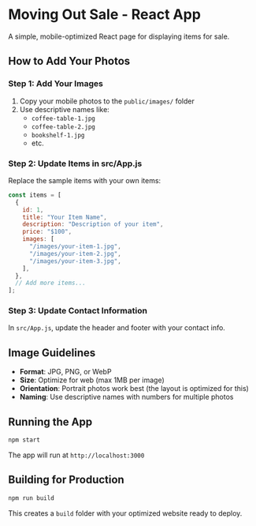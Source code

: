 # Moving Out Sale - React App

A simple, mobile-optimized React page for displaying items for sale.

## How to Add Your Photos

### Step 1: Add Your Images

1. Copy your mobile photos to the `public/images/` folder
2. Use descriptive names like:
   - `coffee-table-1.jpg`
   - `coffee-table-2.jpg`
   - `bookshelf-1.jpg`
   - etc.

### Step 2: Update Items in src/App.js

Replace the sample items with your own items:

```javascript
const items = [
  {
    id: 1,
    title: "Your Item Name",
    description: "Description of your item",
    price: "$100",
    images: [
      "/images/your-item-1.jpg",
      "/images/your-item-2.jpg",
      "/images/your-item-3.jpg",
    ],
  },
  // Add more items...
];
```

### Step 3: Update Contact Information

In `src/App.js`, update the header and footer with your contact info.

## Image Guidelines

- **Format**: JPG, PNG, or WebP
- **Size**: Optimize for web (max 1MB per image)
- **Orientation**: Portrait photos work best (the layout is optimized for this)
- **Naming**: Use descriptive names with numbers for multiple photos

## Running the App

```bash
npm start
```

The app will run at `http://localhost:3000`

## Building for Production

```bash
npm run build
```

This creates a `build` folder with your optimized website ready to deploy.
